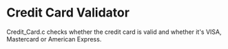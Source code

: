 # Credit Card Validator

Credit_Card.c checks whether the credit card is valid and whether it's VISA, Mastercard or American Express.
